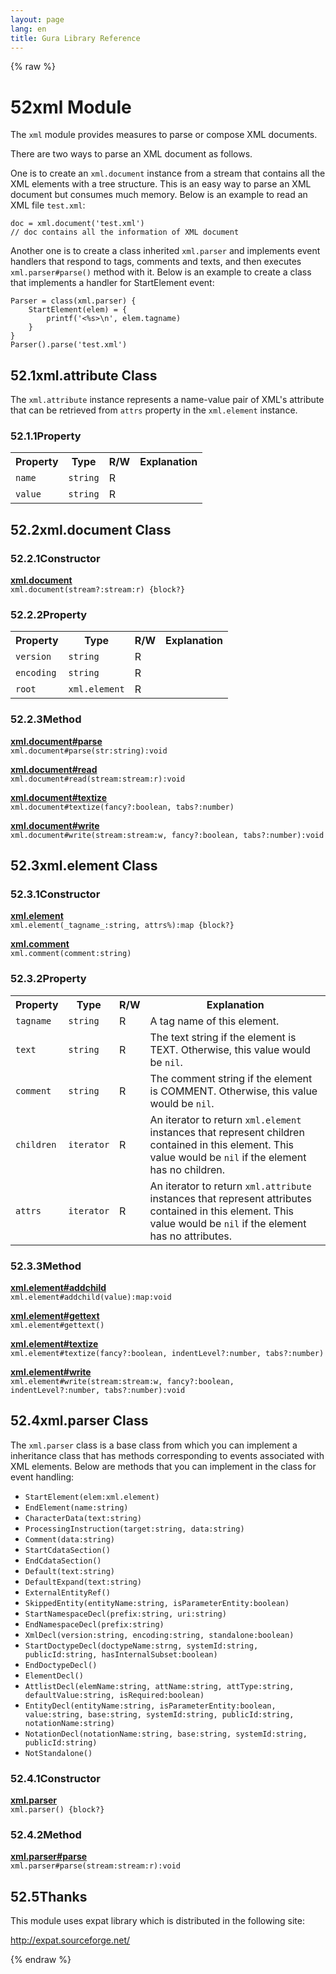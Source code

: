 ```yaml
---
layout: page
lang: en
title: Gura Library Reference
---
```


{% raw %}
<h1><span class="caption-index-1">52</span><a name="anchor-52"></a>xml Module</h1>
<p>
The <code>xml</code> module provides measures to parse or compose XML documents.
</p>
<p>
There are two ways to parse an XML document as follows.
</p>
<p>
One is to create an <code>xml.document</code> instance from a stream that contains all the XML elements with a tree structure. This is an easy way to parse an XML document but consumes much memory. Below is an example to read an XML file <code>test.xml</code>:
</p>
<pre><code>doc = xml.document('test.xml')
// doc contains all the information of XML document
</code></pre>
<p>
Another one is to create a class inherited <code>xml.parser</code> and implements event handlers that respond to tags, comments and texts, and then executes <code>xml.parser#parse()</code> method with it. Below is an example to create a class that implements a handler for StartElement event:
</p>
<pre><code>Parser = class(xml.parser) {
    StartElement(elem) = {
        printf('&lt;%s&gt;\n', elem.tagname)
    }
}
Parser().parse('test.xml')
</code></pre>
<h2><span class="caption-index-2">52.1</span><a name="anchor-52-1"></a>xml.attribute Class</h2>
<p>
The <code>xml.attribute</code> instance represents a name-value pair of XML's attribute that can be retrieved from <code>attrs</code> property in the <code>xml.element</code> instance.
</p>
<h3><span class="caption-index-3">52.1.1</span><a name="anchor-52-1-1"></a>Property</h3>
<p>
<table>
<tr>
<th>
Property</th>
<th>
Type</th>
<th>
R/W</th>
<th>
Explanation</th>
</tr>


<tr>
<td>
<code>name</code></td>
<td>
<code>string</code></td>
<td>
R</td>

<td>
</td>
</tr>


<tr>
<td>
<code>value</code></td>
<td>
<code>string</code></td>
<td>
R</td>

<td>
</td>
</tr>


</table>

</p>
<h2><span class="caption-index-2">52.2</span><a name="anchor-52-2"></a>xml.document Class</h2>
<h3><span class="caption-index-3">52.2.1</span><a name="anchor-52-2-1"></a>Constructor</h3>
<p>
<div><strong style="text-decoration:underline">xml.document</strong></div>
<div style="margin-bottom:1em"><code>xml.document(stream?:stream:r) {block?}</code></div>

</p>
<h3><span class="caption-index-3">52.2.2</span><a name="anchor-52-2-2"></a>Property</h3>
<p>
<table>
<tr>
<th>
Property</th>
<th>
Type</th>
<th>
R/W</th>
<th>
Explanation</th>
</tr>


<tr>
<td>
<code>version</code></td>
<td>
<code>string</code></td>
<td>
R</td>

<td>
</td>
</tr>


<tr>
<td>
<code>encoding</code></td>
<td>
<code>string</code></td>
<td>
R</td>

<td>
</td>
</tr>


<tr>
<td>
<code>root</code></td>
<td>
<code>xml.element</code></td>
<td>
R</td>

<td>
</td>
</tr>


</table>

</p>
<h3><span class="caption-index-3">52.2.3</span><a name="anchor-52-2-3"></a>Method</h3>
<p>
<div><strong style="text-decoration:underline">xml.document#parse</strong></div>
<div style="margin-bottom:1em"><code>xml.document#parse(str:string):void</code></div>

</p>
<p>
<div><strong style="text-decoration:underline">xml.document#read</strong></div>
<div style="margin-bottom:1em"><code>xml.document#read(stream:stream:r):void</code></div>

</p>
<p>
<div><strong style="text-decoration:underline">xml.document#textize</strong></div>
<div style="margin-bottom:1em"><code>xml.document#textize(fancy?:boolean, tabs?:number)</code></div>

</p>
<p>
<div><strong style="text-decoration:underline">xml.document#write</strong></div>
<div style="margin-bottom:1em"><code>xml.document#write(stream:stream:w, fancy?:boolean, tabs?:number):void</code></div>

</p>
<h2><span class="caption-index-2">52.3</span><a name="anchor-52-3"></a>xml.element Class</h2>
<h3><span class="caption-index-3">52.3.1</span><a name="anchor-52-3-1"></a>Constructor</h3>
<p>
<div><strong style="text-decoration:underline">xml.element</strong></div>
<div style="margin-bottom:1em"><code>xml.element(_tagname_:string, attrs%):map {block?}</code></div>

</p>
<p>
<div><strong style="text-decoration:underline">xml.comment</strong></div>
<div style="margin-bottom:1em"><code>xml.comment(comment:string)</code></div>

</p>
<h3><span class="caption-index-3">52.3.2</span><a name="anchor-52-3-2"></a>Property</h3>
<p>
<table>
<tr>
<th>
Property</th>
<th>
Type</th>
<th>
R/W</th>
<th>
Explanation</th>
</tr>


<tr>
<td>
<code>tagname</code></td>
<td>
<code>string</code></td>
<td>
R</td>

<td>
A tag name of this element.</td>
</tr>


<tr>
<td>
<code>text</code></td>
<td>
<code>string</code></td>
<td>
R</td>

<td>
The text string if the element is TEXT.
Otherwise, this value would be <code>nil</code>.</td>
</tr>


<tr>
<td>
<code>comment</code></td>
<td>
<code>string</code></td>
<td>
R</td>

<td>
The comment string if the element is COMMENT.
Otherwise, this value would be <code>nil</code>.</td>
</tr>


<tr>
<td>
<code>children</code></td>
<td>
<code>iterator</code></td>
<td>
R</td>

<td>
An iterator to return <code>xml.element</code> instances that represent children
contained in this element. This value would be <code>nil</code> if the element has no children.</td>
</tr>


<tr>
<td>
<code>attrs</code></td>
<td>
<code>iterator</code></td>
<td>
R</td>

<td>
An iterator to return <code>xml.attribute</code> instances that represent attributes
contained in this element. This value would be <code>nil</code> if the element has no attributes.</td>
</tr>


</table>

</p>
<h3><span class="caption-index-3">52.3.3</span><a name="anchor-52-3-3"></a>Method</h3>
<p>
<div><strong style="text-decoration:underline">xml.element#addchild</strong></div>
<div style="margin-bottom:1em"><code>xml.element#addchild(value):map:void</code></div>

</p>
<p>
<div><strong style="text-decoration:underline">xml.element#gettext</strong></div>
<div style="margin-bottom:1em"><code>xml.element#gettext()</code></div>

</p>
<p>
<div><strong style="text-decoration:underline">xml.element#textize</strong></div>
<div style="margin-bottom:1em"><code>xml.element#textize(fancy?:boolean, indentLevel?:number, tabs?:number)</code></div>

</p>
<p>
<div><strong style="text-decoration:underline">xml.element#write</strong></div>
<div style="margin-bottom:1em"><code>xml.element#write(stream:stream:w, fancy?:boolean, indentLevel?:number, tabs?:number):void</code></div>

</p>
<h2><span class="caption-index-2">52.4</span><a name="anchor-52-4"></a>xml.parser Class</h2>
<p>
The <code>xml.parser</code> class is a base class from which you can implement a inheritance class that has methods corresponding to events associated with XML elements. Below are methods that you can implement in the class for event handling:
</p>
<ul>
<li><code>StartElement(elem:xml.element)</code></li>
<li><code>EndElement(name:string)</code></li>
<li><code>CharacterData(text:string)</code></li>
<li><code>ProcessingInstruction(target:string, data:string)</code></li>
<li><code>Comment(data:string)</code></li>
<li><code>StartCdataSection()</code></li>
<li><code>EndCdataSection()</code></li>
<li><code>Default(text:string)</code></li>
<li><code>DefaultExpand(text:string)</code></li>
<li><code>ExternalEntityRef()</code></li>
<li><code>SkippedEntity(entityName:string, isParameterEntity:boolean)</code></li>
<li><code>StartNamespaceDecl(prefix:string, uri:string)</code></li>
<li><code>EndNamespaceDecl(prefix:string)</code></li>
<li><code>XmlDecl(version:string, encoding:string, standalone:boolean)</code></li>
<li><code>StartDoctypeDecl(doctypeName:strng, systemId:string, publicId:string, hasInternalSubset:boolean)</code></li>
<li><code>EndDoctypeDecl()</code></li>
<li><code>ElementDecl()</code></li>
<li><code>AttlistDecl(elemName:string, attName:string, attType:string, defaultValue:string, isRequired:boolean)</code></li>
<li><code>EntityDecl(entityName:string, isParameterEntity:boolean, value:string, base:string, systemId:string, publicId:string, notationName:string)</code></li>
<li><code>NotationDecl(notationName:string, base:string, systemId:string, publicId:string)</code></li>
<li><code>NotStandalone()</code></li>
</ul>
<h3><span class="caption-index-3">52.4.1</span><a name="anchor-52-4-1"></a>Constructor</h3>
<p>
<div><strong style="text-decoration:underline">xml.parser</strong></div>
<div style="margin-bottom:1em"><code>xml.parser() {block?}</code></div>

</p>
<h3><span class="caption-index-3">52.4.2</span><a name="anchor-52-4-2"></a>Method</h3>
<p>
<div><strong style="text-decoration:underline">xml.parser#parse</strong></div>
<div style="margin-bottom:1em"><code>xml.parser#parse(stream:stream:r):void</code></div>

</p>
<h2><span class="caption-index-2">52.5</span><a name="anchor-52-5"></a>Thanks</h2>
<p>
This module uses expat library which is distributed in the following site:
</p>
<p>
<a href="http://expat.sourceforge.net/">http://expat.sourceforge.net/</a>
</p>
<p />

{% endraw %}
